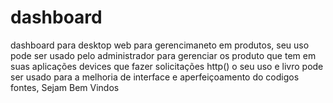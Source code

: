 # dashboard
dashboard para desktop web
para gerencimaneto em produtos,
seu uso pode ser usado pelo administrador para gerenciar os produto que tem em suas aplicações devices que fazer solicitações http()
o seu uso e livro pode ser usado para a melhoria de interface e aperfeiçoamento do codigos fontes,
Sejam Bem Vindos
